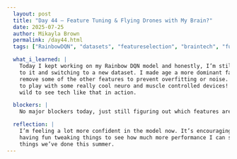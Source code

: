 ```yaml
---
  layout: post  
  title: "Day 44 – Feature Tuning & Flying Drones with My Brain?"  
  date: 2025-07-25 
  author: Mikayla Brown  
  permalink: /day44.html  
  tags: ["RainbowDQN", "datasets", "featureselection", "braintech", "fun"]

  what_i_learned: |
    Today I kept working on my Rainbow DQN model and honestly, I’m still shocked that it’s performing consistently well, even after adding more
    to it and switching to a new dataset. I made age a more dominant factor in the model, which seems to help, but I’m debating whether I should 
    remove some of the other features to prevent overfitting or noise. It’s all part of the tuning process. Outside of coding, we had a chance
    to play with some really cool neuro and muscle controlled devices! One responded to brain signals and the other to muscle movement it was 
    wild to see tech like that in action.

  blockers: |
    No major blockers today, just still figuring out which features are most helpful to keep in the model.

  reflection: |
    I’m feeling a lot more confident in the model now. It’s encouraging to see it hold up even with a new dataset and more complexity. I’m also
    having fun tweaking things to see how much more performance I can squeeze out of it. And the drone activity? Easily one of the coolest 
    things we’ve done this summer.
---
```

